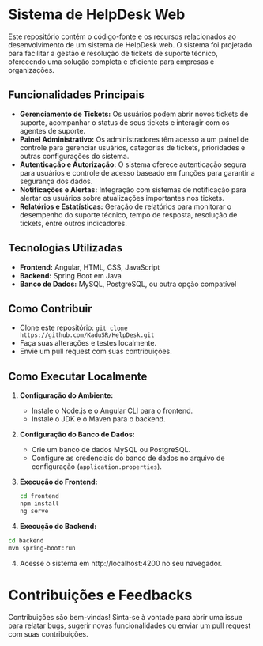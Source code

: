 # Sistema de HelpDesk Web

Este repositório contém o código-fonte e os recursos relacionados ao desenvolvimento de um sistema de HelpDesk web. O sistema foi projetado para facilitar a gestão e resolução de tickets de suporte técnico, oferecendo uma solução completa e eficiente para empresas e organizações.

## Funcionalidades Principais

- **Gerenciamento de Tickets:** Os usuários podem abrir novos tickets de suporte, acompanhar o status de seus tickets e interagir com os agentes de suporte.
- **Painel Administrativo:** Os administradores têm acesso a um painel de controle para gerenciar usuários, categorias de tickets, prioridades e outras configurações do sistema.
- **Autenticação e Autorização:** O sistema oferece autenticação segura para usuários e controle de acesso baseado em funções para garantir a segurança dos dados.
- **Notificações e Alertas:** Integração com sistemas de notificação para alertar os usuários sobre atualizações importantes nos tickets.
- **Relatórios e Estatísticas:** Geração de relatórios para monitorar o desempenho do suporte técnico, tempo de resposta, resolução de tickets, entre outros indicadores.

## Tecnologias Utilizadas

- **Frontend:** Angular, HTML, CSS, JavaScript
- **Backend:** Spring Boot em Java
- **Banco de Dados:** MySQL, PostgreSQL, ou outra opção compatível

## Como Contribuir

- Clone este repositório: `git clone https://github.com/KaduSR/HelpDesk.git`
- Faça suas alterações e testes localmente.
- Envie um pull request com suas contribuições.

## Como Executar Localmente

1. **Configuração do Ambiente:**
   - Instale o Node.js e o Angular CLI para o frontend.
   - Instale o JDK e o Maven para o backend.

2. **Configuração do Banco de Dados:**
   - Crie um banco de dados MySQL ou PostgreSQL.
   - Configure as credenciais do banco de dados no arquivo de configuração (`application.properties`).

3. **Execução do Frontend:**

   ```bash
   cd frontend
   npm install
   ng serve
   ```

5. **Execução do Backend:**

  ```bash
  cd backend
  mvn spring-boot:run
  ```

4. Acesse o sistema em http://localhost:4200 no seu navegador.

# Contribuições e Feedbacks

Contribuições são bem-vindas! Sinta-se à vontade para abrir uma issue para relatar bugs, sugerir novas funcionalidades ou enviar um pull request com suas contribuições.





